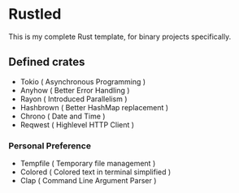 # Rustled

This is my complete Rust template, for binary projects specifically.

## Defined crates
 * Tokio ( Asynchronous Programming )
 * Anyhow ( Better Error Handling )
 * Rayon ( Introduced Parallelism )
 * Hashbrown ( Better HashMap replacement )
 * Chrono ( Date and Time )
 * Reqwest ( Highlevel HTTP Client )
  
### Personal Preference
 * Tempfile ( Temporary file management )
 * Colored ( Colored text in terminal simplified )
 * Clap ( Command Line Argument Parser )